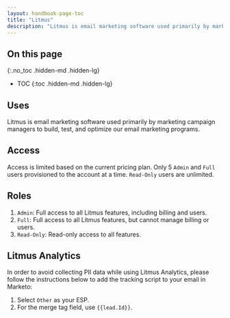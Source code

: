 ```yaml
---
layout: handbook-page-toc
title: "Litmus"
description: "Litmus is email marketing software used primarily by marketing campaign managers to build, test, and optimize our email marketing programs."
---
```


## On this page
{:.no_toc .hidden-md .hidden-lg}

- TOC
{:toc .hidden-md .hidden-lg}

## Uses

Litmus is email marketing software used primarily by marketing campaign managers to build, test, and optimize our email marketing programs. 

## Access

Access is limited based on the current pricing plan. Only 5 `Admin` and `Full` users provisioned to the account at a time. `Read-Only` users are unlimited.

## Roles

1. `Admin`: Full access to all Litmus features, including billing and users.
1. `Full`: Full access to all Litmus features, but cannot manage billing or users.
1. `Read-Only`: Read-only access to all features.

## Litmus Analytics

In order to avoid collecting PII data while using Litmus Analytics, please follow the instructions below to add the tracking script to your email in Marketo:

1. Select `Other` as your ESP.
1. For the merge tag field, use `{{lead.Id}}`. 

